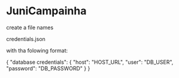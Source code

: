 # JuniCampainha




create  a file names 


credentials.json

with tha folowing format:

{
    "database credentials": {
        "host": "HOST_URL",
		"user": "DB_USER",
        "password": "DB_PASSWORD"
    }
}